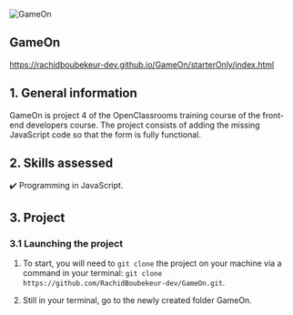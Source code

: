 ![GameOn](https://raw.githubusercontent.com/RachidBoubekeur-dev/GameOn/master/starterOnly/Logo.png)
## GameOn
https://rachidboubekeur-dev.github.io/GameOn/starterOnly/index.html

## 1. General information

GameOn is project 4 of the OpenClassrooms training course of the front-end developers course.
The project consists of adding the missing JavaScript code so that the form is fully functional.

## 2. Skills assessed

✔️ Programming in JavaScript.

## 3. Project

### 3.1 Launching the project

1. To start, you will need to `git clone` the project on your machine via a command in your terminal: `git clone https://github.com/RachidBoubekeur-dev/GameOn.git`.

2. Still in your terminal, go to the newly created folder GameOn.
